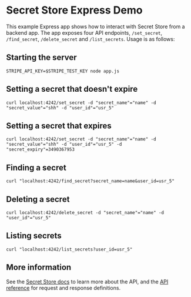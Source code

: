 # Secret Store Express Demo

This example Express app shows how to interact with Secret Store from a backend app. The app exposes four API endpoints, `/set_secret`, `/find_secret`, `/delete_secret` and `/list_secrets`. Usage is as follows:

## Starting the server

```
STRIPE_API_KEY=$STRIPE_TEST_KEY node app.js
```

## Setting a secret that doesn't expire

```
curl localhost:4242/set_secret -d "secret_name"="name" -d "secret_value"="shh" -d "user_id"="usr_5"
```

## Setting a secret that expires

```
curl localhost:4242/set_secret -d "secret_name"="name" -d "secret_value"="shh" -d "user_id"="usr_5" -d "secret_expiry"=3490367953
```

## Finding a secret

```
curl "localhost:4242/find_secret?secret_name=name&user_id=usr_5"
```

## Deleting a secret

```
curl localhost:4242/delete_secret -d "secret_name"="name" -d "user_id"="usr_5"
```

## Listing secrets

```
curl "localhost:4242/list_secrets?user_id=usr_5"
```

## More information

See the [Secret Store docs](https://stripe.com/docs/stripe-apps/store-auth-data-custom-objects) to learn more about the API, and the [API reference](https://stripe.com/docs/api/secret_management) for request and response definitions.